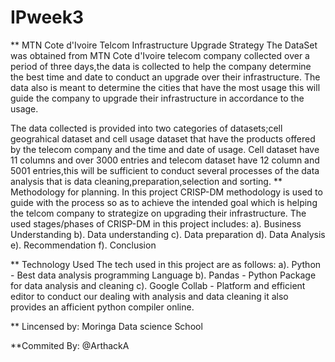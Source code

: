 # IPweek3
**  MTN Cote d'Ivoire Telcom Infrastructure Upgrade Strategy
The DataSet was obtained from MTN Cote d'Ivoire telecom company collected over a period of three days,the data is collected to help the company determine the best time and date to conduct an upgrade over their infrastructure. 
The data also is meant to determine the cities that have the most usage this will guide the company to upgrade their infrastructure in accordance to the usage.

The data collected is provided into two categories of datasets;cell geograhical dataset and cell usage dataset that have the products offered by the telecom company and the time and date of usage.
Cell dataset have 11 columns and over 3000 entries and telecom dataset have 12 column and 5001 entries,this will be sufficient to conduct several processes of the data analysis that is data cleaning,preparation,selection and sorting.
** Methodology for planning.
  In this project CRISP-DM methodology is used to guide with the process so as to achieve the intended goal which is helping the telcom company to strategize on upgrading their infrastructure.
  The used stages/phases of CRISP-DM in this project includes:
  a). Business Understanding
  b). Data understanding
  c). Data preparation
  d). Data Analysis
  e). Recommendation 
  f). Conclusion

** Technology Used
The tech used in this project are as follows:
  a). Python - Best data analysis programming Language
  b). Pandas - Python Package for data analysis and cleaning
  c). Google Collab - Platform and efficient editor to conduct our dealing with analysis and data cleaning
                      it also provides an afficient python compiler online.


** Lincensed by:
  Moringa Data science School


**Commited By:
 @ArthackA

